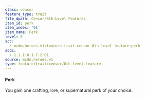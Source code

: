```yaml
---
class: censor
feature_type: trait
file_dpath: Censor/8th-Level Features
item_id: perk
item_index: '01'
item_name: Perk
level: 8
scc:
  - mcdm.heroes.v1:feature.trait.censor.8th-level-feature:perk
scdc:
  - 1.1.1:8.1.7.2:01
source: mcdm.heroes.v1
type: feature/trait/censor/8th-level-feature
---
```


#### Perk

You gain one crafting, lore, or supernatural perk of your choice.
